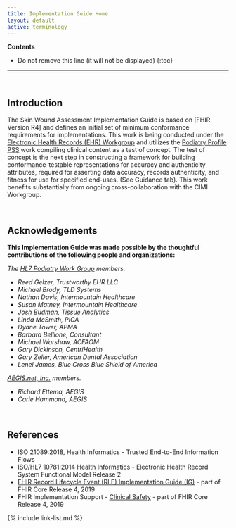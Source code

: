 ```yaml
---
title: Implementation Guide Home
layout: default
active: terminology
---
```


<!-- TOC  the css styling for this is \pages\assets\css\project.css under 'markdown-toc'-->
**Contents**

* Do not remove this line (it will not be displayed)
{:toc}

---

<!-- end TOC -->

<br />

## Introduction

The Skin Wound Assessment Implementation Guide is based on [FHIR Version R4] and defines an initial set of  minimum conformance requirements for implementations. This work is being conducted under the [Electronic Health Records (EHR) Workgroup](https://confluence.hl7.org/display/EHR) and utilizes the [Podiatry Profile PSS](https://confluence.hl7.org/display/CIC/Skin+and+Wound+PSS) work compiling clinical content as a test of concept. The test of concept is the next step in constructing a framework for building conformance-testable representations for accuracy and authenticity attributes, required for asserting data accuracy, records authenticity, and fitness for use for specified end-uses. (See Guidance tab). This work benefits substantially from ongoing cross-collaboration with the CIMI Workgroup.  

<br />

## Acknowledgements

**This Implementation Guide was made possible by the thoughtful contributions of the following people and organizations:**

*The [HL7 Podiatry Work Group](https://confluence.hl7.org/display/EHR/Podiatry) members.*

- *Reed Gelzer, Trustworthy EHR LLC*
- *Michael Brody, TLD Systems*
- *Nathan Davis, Intermountain Healthcare*
- *Susan Matney, Intermountain Healthcare*
- *Josh Budman, Tissue Analytics*
- *Linda McSmith, PICA*
- *Dyane Tower, APMA*
- *Barbara Bellione, Consultant*
- *Michael Warshaw, ACFAOM*
- *Gary Dickinson, CentriHealth*
- *Gary Zeller, American Dental Association*
- *Lenel James, Blue Cross Blue Shield of America*

*[AEGIS.net, Inc.](http://www.aegis.net) members.*

- *Richard Ettema, AEGIS*
- *Carie Hammond, AEGIS*

<br />

## References

- ISO 21089:2018, Health Informatics - Trusted End-to-End Information Flows
- ISO/HL7 10781:2014 Health Informatics - Electronic Health Record System Functional Model Release 2
- [FHIR Record Lifecycle Event (RLE) Implementation Guide (IG)](http://hl7.org/fhir/R4/ehrsrle/ehrsrle.html) - part of FHIR Core Release 4, 2019
- FHIR Implementation Support - [Clinical Safety]({{site.data.fhir.path}}safety.html) - part of FHIR Core Release 4, 2019

{% include link-list.md %}
